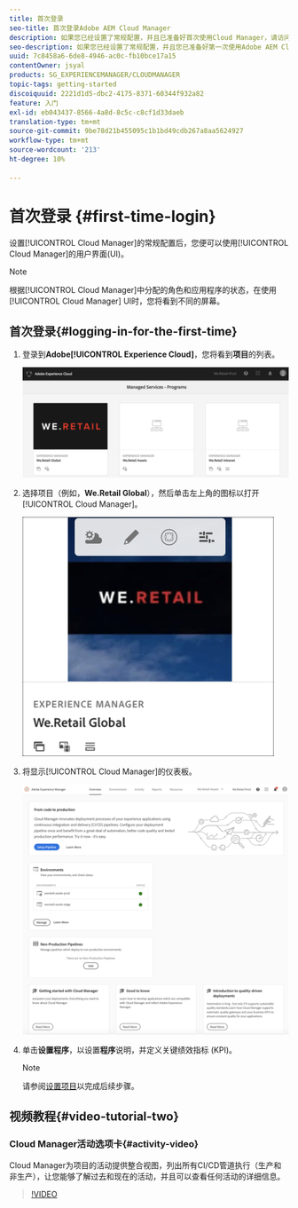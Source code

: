 ```yaml
---
title: 首次登录
seo-title: 首次登录Adobe AEM Cloud Manager
description: 如果您已经设置了常规配置，并且已准备好首次使用Cloud Manager，请访问本页。
seo-description: 如果您已经设置了常规配置，并且您已准备好第一次使用Adobe AEM Cloud Manager，请访问本页。
uuid: 7c8458a6-6de8-4946-ac0c-fb10bce17a15
contentOwner: jsyal
products: SG_EXPERIENCEMANAGER/CLOUDMANAGER
topic-tags: getting-started
discoiquuid: 2221d1d5-dbc2-4175-8371-60344f932a82
feature: 入门
exl-id: eb043437-8566-4a8d-8c5c-c8cf1d33daeb
translation-type: tm+mt
source-git-commit: 9be78d21b455095c1b1bd49cdb267a8aa5624927
workflow-type: tm+mt
source-wordcount: '213'
ht-degree: 10%

---
```


# 首次登录 {#first-time-login}

设置[!UICONTROL Cloud Manager]的常规配置后，您便可以使用[!UICONTROL Cloud Manager]的用户界面(UI)。

>[!NOTE]
>根据[!UICONTROL Cloud Manager]中分配的角色和应用程序的状态，在使用[!UICONTROL Cloud Manager] UI时，您将看到不同的屏幕。

## 首次登录{#logging-in-for-the-first-time}

1. 登录到&#x200B;**Adobe[!UICONTROL Experience Cloud]**，您将看到&#x200B;**项目**&#x200B;的列表。

   ![](assets/screen_shot_2018-06-04at120643pm.png)

1. 选择项目（例如，**We.Retail Global**），然后单击左上角的图标以打开[!UICONTROL Cloud Manager]。

   ![](assets/first-timea1.png)

1. 将显示[!UICONTROL Cloud Manager]的仪表板。

   ![](assets/FirstLogin1.png)

1. 单击&#x200B;**设置程序**，以设置&#x200B;**程序**&#x200B;说明，并定义关键绩效指标 (KPI)。

   >[!NOTE]
   >
   >请参阅[设置项目](https://helpx.adobe.com/experience-manager/cloud-manager/using/setting-up-program.html)以完成后续步骤。

## 视频教程{#video-tutorial-two}

### Cloud Manager活动选项卡{#activity-video}

Cloud Manager为项目的活动提供整合视图，列出所有CI/CD管道执行（生产和非生产），让您能够了解过去和现在的活动，并且可以查看任何活动的详细信息。

>[!VIDEO](https://video.tv.adobe.com/v/26313/)
